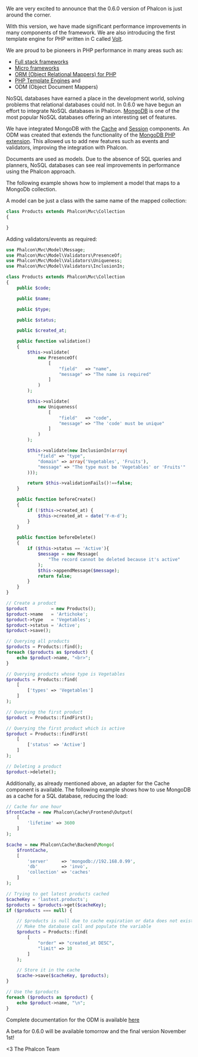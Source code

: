 We are very excited to announce that the 0.6.0 version of Phalcon is just around the corner.

With this version, we have made significant performance improvements in many components of the framework. We are also introducing the first template engine for PHP written in C called [Volt](https://docs.phalconphp.com/en/0.6.0/reference/volt.html).

We are proud to be pioneers in PHP performance in many areas such as:

- [Full stack frameworks](https://docs.phalconphp.com/en/0.6.0/reference/mvc.html)
- [Micro frameworks](https://docs.phalconphp.com/en/0.6.0/reference/micro.html)
- [ORM (Object Relational Mappers) for PHP](https://docs.phalconphp.com/en/0.6.0/reference/models.html)
- [PHP Template Engines](https://docs.phalconphp.com/en/0.6.0/reference/volt.html) and
- ODM (Object Document Mappers)

NoSQL databases have earned a place in the development world, solving problems that relational databases could not. In 0.6.0 we have begun an effort to integrate NoSQL databases in Phalcon. [MongoDB](http://mongodb.org/) is one of the most popular NoSQL databases offering an interesting set of features.

We have integrated MongoDB with the [Cache](https://docs.phalconphp.com/en/0.6.0/reference/cache.html) and [Session](https://docs.phalconphp.com/en/0.6.0/reference/session.html) components. An ODM was created that extends the functionality of the [MongoDB PHP extension](http://www.php.net/manual/en/book.mongo.php). This allowed us to add new features such as events and validators, improving the integration with Phalcon.

Documents are used as models. Due to the absence of SQL queries and planners, NoSQL databases can see real improvements in performance using the Phalcon approach.

The following example shows how to implement a model that maps to a MongoDb collection.

A model can be just a class with the same name of the mapped collection:

```php
class Products extends Phalcon\Mvc\Collection
{

}
```

Adding validators/events as required:

```php
use Phalcon\Mvc\Model\Message;
use Phalcon\Mvc\Model\Validators\PresenceOf;
use Phalcon\Mvc\Model\Validators\Uniqueness;
use Phalcon\Mvc\Model\Validators\InclusionIn;

class Products extends Phalcon\Mvc\Collection
{
    public $code;

    public $name;

    public $type;

    public $status;

    public $created_at;

    public function validation()
    {
        $this->validate(
            new PresenceOf(
                [
                    "field"   => "name",
                    "message" => "The name is required"
                ]
            )
        );

        $this->validate(
            new Uniqueness(
                [
                    "field"   => "code",
                    "message" => "The 'code' must be unique"
                ]
            )
        );

        $this->validate(new InclusionIn(array(
            "field" => "type",
            "domain" => array('Vegetables', 'Fruits'),
            "message" => "The type must be 'Vegetables' or 'Fruits'"
        )));

        return $this->validationFails()!==false;
    }

    public function beforeCreate()
    {
        if (!$this->created_at) {
            $this->created_at = date('Y-m-d');
        }
    }

    public function beforeDelete()
    {
        if ($this->status == 'Active'){
            $message = new Message(
                "The record cannot be deleted because it's active"
            );
            $this->appendMessage($message);
            return false;
        }
    }
}
```

```php
// Create a product
$product         = new Products();
$product->name   = 'Artichoke';
$product->type   = 'Vegetables';
$product->status = 'Active';
$product->save();

// Querying all products
$products = Products::find();
foreach ($products as $product) {
    echo $product->name, "<br>";
}

// Querying products whose type is Vegetables
$products = Products::find(
    [
        ['types' => 'Vegetables']
    ]
);

// Querying the first product
$product = Products::findFirst();

// Querying the first product which is active
$product = Products::findFirst(
    [
        ['status' => 'Active']
    ]
);

// Deleting a product
$product->delete();
```

Additionally, as already mentioned above, an adapter for the Cache component is available. The following example shows how to use MongoDB as a cache for a SQL database, reducing the load:

```php
// Cache for one hour
$frontCache = new Phalcon\Cache\Frontend\Output(
    [
        'lifetime' => 3600
    ]
);

$cache = new Phalcon\Cache\Backend\Mongo(
    $frontCache,
    [
        'server'     => 'mongodb://192.168.0.99',
        'db'         => 'invo',
        'collection' => 'caches'
    ]
);

// Trying to get latest products cached
$cacheKey = 'lastest.products';
$products = $products->get($cacheKey);
if ($products === null) {

    // $products is null due to cache expiration or data does not exist
    // Make the database call and populate the variable
    $products = Products::find(
        [
            "order" => "created_at DESC",
            "limit" => 10
        ]
    );

    // Store it in the cache
    $cache->save($cacheKey, $products);
}

// Use the $products
foreach ($products as $product) {
    echo $product->name, "\n";
}
```

Complete documentation for the ODM is available [here](https://docs.phalconphp.com/en/0.6.0/reference/odm.html)

A beta for 0.6.0 will be available tomorrow and the final version November 1st!


<3 The Phalcon Team
